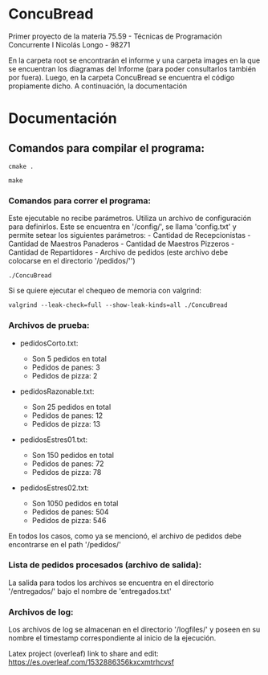 # ConcuBread
Primer proyecto de la materia 75.59 - Técnicas de Programación Concurrente I
Nicolás Longo - 98271

En la carpeta root se encontrarán el informe y una carpeta images en la que se encuentran los diagramas del Informe (para poder consultarlos también por fuera).
Luego, en la carpeta ConcuBread se encuentra el código propiamente dicho.
A continuación, la documentación


# Documentación

## Comandos para compilar el programa:

```cmake .```

```make```

### Comandos para correr el programa:

Este ejecutable no recibe parámetros. Utiliza un archivo de configuración para definirlos. Este se encuentra en '/config/', se llama 'config.txt' y permite setear los siguientes parámetros:
	-	Cantidad de Recepcionistas
	-	Cantidad de Maestros Panaderos
	-	Cantidad de Maestros Pizzeros
	-	Cantidad de Repartidores
	-	Archivo de pedidos (este archivo debe colocarse en el directorio '/pedidos/'')


```./ConcuBread```

Si se quiere ejecutar el chequeo de memoria con valgrind:

```valgrind --leak-check=full --show-leak-kinds=all ./ConcuBread```


### Archivos de prueba:
- pedidosCorto.txt:
	-	Son 5 pedidos en total
	-	Pedidos de panes: 3
	-	Pedidos de pizza: 2

- pedidosRazonable.txt:
	-	Son 25 pedidos en total
	-	Pedidos de panes: 12
	-	Pedidos de pizza: 13

- pedidosEstres01.txt:
	-	Son 150 pedidos en total
	-	Pedidos de panes: 72
	-	Pedidos de pizza: 78

- pedidosEstres02.txt:
	-	Son 1050 pedidos en total
	-	Pedidos de panes: 504
	-	Pedidos de pizza: 546

En todos los casos, como ya se mencionó, el archivo de pedidos debe encontrarse en el path '/pedidos/'

### Lista de pedidos procesados (archivo de salida):
La salida para todos los archivos se encuentra en el directorio '/entregados/' bajo el nombre de 'entregados.txt'

### Archivos de log:
Los archivos de log se almacenan en el directorio '/logfiles/' y poseen en su nombre el timestamp correspondiente al inicio de la ejecución.

Latex project (overleaf) link to share and edit:
https://es.overleaf.com/1532886356kxcxmtrhcvsf
